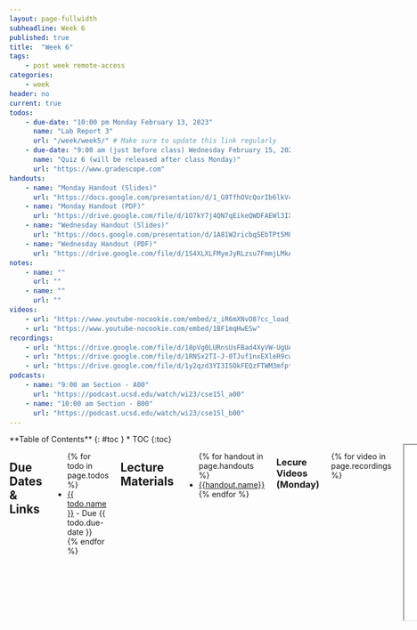 ```yaml
---
layout: page-fullwidth
subheadline: Week 6
published: true
title:  "Week 6"
tags:
    - post week remote-access
categories:
    - week
header: no
current: true
todos:
    - due-date: "10:00 pm Monday February 13, 2023"
      name: "Lab Report 3"
      url: "/week/week5/" # Make sure to update this link regularly
    - due-date: "9:00 am (just before class) Wednesday February 15, 2023"
      name: "Quiz 6 (will be released after class Monday)"
      url: "https://www.gradescope.com"
handouts:
    - name: "Monday Handout (Slides)"
      url: "https://docs.google.com/presentation/d/1_G9TfhOVcQorIb6lkV4YKzMrX7Ksj-7qaE00QyQI8HY/edit?usp=sharing"
    - name: "Monday Handout (PDF)"
      url: "https://drive.google.com/file/d/1O7kY7j4QN7qEikeQWDFAEWl3IXwL-Y5B/view?usp=sharing"
    - name: "Wednesday Handout (Slides)"
      url: "https://docs.google.com/presentation/d/1A81W2ricbqSEbTPt5M8JLxOnV42mTvm74mFeJB5wqoU/edit?usp=sharing"
    - name: "Wednesday Handout (PDF)"
      url: "https://drive.google.com/file/d/1S4XLXLFMyeJyRLzsu7FmmjLMkA7SeeqO/view?usp=sharing"
notes:
    - name: ""
      url: ""
    - name: ""
      url: ""
videos:
    - url: "https://www.youtube-nocookie.com/embed/z_iR6mXNvO8?cc_load_policy=1"
    - url: "https://www.youtube-nocookie.com/embed/1BF1mqHwESw"
recordings:
    - url: "https://drive.google.com/file/d/18pVg0LURnsUsFBad4XyVW-UgUAd2ozUc/preview"
    - url: "https://drive.google.com/file/d/1RNSx2TI-J-0TJuf1nxEXleR9cwA3t3EF/preview"
    - url: "https://drive.google.com/file/d/1y2qzd3YI3ISOkFEQzFTWM3mfpt1dVo1q/preview"
podcasts:
    - name: "9:00 am Section - A00"
      url: "https://podcast.ucsd.edu/watch/wi23/cse15l_a00"
    - name: "10:00 am Section - B00"
      url: "https://podcast.ucsd.edu/watch/wi23/cse15l_b00"
---
```


<div class="row">
<div class="medium-4 medium-push-8 columns" markdown="1">
<div class="panel radius fixed-toc"  data-options="sticky_on:large" markdown="1">
**Table of Contents**
{: #toc }
*  TOC
{:toc}
</div>
</div><!-- /.medium-4.columns -->

<div class="medium-8 medium-pull-4 columns" markdown="1">

## Due Dates & Links

<ul>
{% for todo in page.todos %}
<li><a href="{{ todo.url }}">{{ todo.name }}</a> - Due {{ todo.due-date }}</li>
{% endfor %}
</ul>

## Lecture Materials
<ul>
{% for handout in page.handouts %}
<li><a href="{{handout.url}}">{{handout.name}}</a></li>
{% endfor %}
</ul>

### Lecure Videos (Monday)

{% for video in page.recordings %}
<iframe src="{{video.url}}" width="560" height="315" allow="autoplay; accelerometer; autoplay; clipboard-write; encrypted-media; gyroscope; picture-in-picture; web-share" allowfullscreen></iframe>
{% endfor %}

### Video Shorts

{% for video in page.videos %}
<iframe width="560" height="315" src="{{video.url}}" title="YouTube video player" frameborder="0" allow="accelerometer; autoplay; clipboard-write; encrypted-media; gyroscope; picture-in-picture; web-share" allowfullscreen></iframe>
{% endfor %}

<!-- ### In-class notes
{% for note in page.notes %}
<a href="{{ note.url }}">{{ note.name }}</a>
<iframe src="{{ note.url }}/preview" width="640" height="480" allow="autoplay"></iframe>
{% endfor %} -->

### Links to Podcast
**Note:** Links will require you to log in as a UCSD student
<ul>
{% for link in page.podcasts %} 
<li><a href="{{link.url}}">{{link.name}}</a></li>
{% endfor %}
</ul>

## Lab Tasks

---
**Lecture Materials and Lab Tasks coming soon!**   


## Lab Tasks
    
Discuss with your group:
    
![Image](../../images/three_rooms_question.png)
    
Write down your answers (and why you chose them!) in your group's shared doc.

In this week's lab you will write an automatic “grader” for some of the
methods we worked on in week 3.

In particular, you'll write a script and a test file that gives a score to the
functionality of a student-submitted `ListExamples` file and class (see
[ListExamples.java](https://github.com/ucsd-cse15l-w23/lab3/blob/main/ListExamples.java)).
The specific format is that you'll write a `bash` script that takes the URL of
a Github repository and prints out a grade:

```
$ bash grade.sh https://github.com/some-username/some-repo-name
... messages about points ...
```

This will work with a test file that _you_ write in order to grade students'
work. You can use this repository to get started with your grader
implementation; you should **make a fork**:

[https://github.com/ucsd-cse15l-w23/list-examples-grader](https://github.com/ucsd-cse15l-w23/list-examples-grader)


### Your Grading Script

Do the work below in pairs—as a pair, you should produce **one**
implementation—push it to one member's fork of the starter Github repository
and include the link to that repository in your notes.


When your script gets a student submission it should produce either:

- A grade message that says something about a score (maybe pass/fail, or maybe
  a proportion of tests passed – your choice) if the tests run.
- A useful feedback message that says what went wrong if for any reason the
  tests couldn't be run (compile error, wrong file submitted, etc.)

A general workflow for your script could be:

1. Clone the repository of the student submission to a well-known directory
name (provided in starter code)
2. Check that the student code has the correct file submitted. If they didn't,
detect and give helpful feedback about it.
  - Useful tools here are `if` and `-e`/`-f`. You can use the `exit` command to
    quit a bash script early.
3. Somehow get the student code and your test `.java` file into the same
directory
  - Useful tools here might be `cp` and maybe `mkdir`
4. Compile your tests and the student's code from the appropriate directory
with the appropriate classpath commands. If the compilation fails, detect and
give helpful feedback about it.
  - Aside from the necessary `javac`, useful tools here are output redirection
    and error codes (`$?`) along with `if`
  - This might be a time where you need to turn _off_ `set -e`. Why?
5. Run the tests and report the grade based on the JUnit output.
  - Again output redirection will be useful, and also tools like `grep` could
    be helpful here

**Write down in notes** screenshots of what your grader does on each of the
sample student cases below.

### “Student” Submissions

Assume the assignment spec was to submit:

- A repository with a file called `ListExamples.java`
- In that file, a class called `ListExamples`
- In that class, two methods:
  - `static List<String> filter(List<String> s, StringChecker sc)`
  - `static List<String> merge(List<String> list1, List<String> list2)`
- These methods should have the implementations suggested in [lab 3](/week/week3/)

You should use the following repositories to test your grader:

- [https://github.com/ucsd-cse15l-f22/list-methods-lab3](https://github.com/ucsd-cse15l-f22/list-methods-lab3),
  which has the same code as the starter from lab 3
- [https://github.com/ucsd-cse15l-f22/list-methods-corrected](https://github.com/ucsd-cse15l-f22/list-methods-corrected),
  which has the methods corrected (I would expect this to get full or
  near-to-full credit)
- [https://github.com/ucsd-cse15l-f22/list-methods-compile-error](https://github.com/ucsd-cse15l-f22/list-methods-compile-error),
  which has a syntax error of a missing semicolon. Note that your job is _not_
  to fix this, but to decide what to do in your grader with such a submission!
- [https://github.com/ucsd-cse15l-f22/list-methods-signature](https://github.com/ucsd-cse15l-f22/list-methods-signature),
  which has the types for the arguments of `filter` in the wrong order, so it
  doesn't match the expected behavior.
- [https://github.com/ucsd-cse15l-f22/list-methods-filename](https://github.com/ucsd-cse15l-f22/list-methods-filename),
  which has a great implementation saved in a file with the wrong name.
- [https://github.com/ucsd-cse15l-f22/list-methods-nested](https://github.com/ucsd-cse15l-f22/list-methods-nested),
  which has a great implementation saved in a nested directory called `pa1`.
- **Challenge**
  [https://github.com/ucsd-cse15l-f22/list-examples-subtle](https://github.com/ucsd-cse15l-f22/list-examples-subtle),
  which has more subtle bugs (hints: see
  [`assertSame`](https://javadoc.io/doc/junit/junit/latest/index.html), which
  compares with `==` rather than `.equals()`, and think hard about duplicates
  for `merge`)

### Other Student Submissions

After you're satisfied with the behavior on all of those submissions, write
your own. Try to come up with at least two examples:

- One that is wrong but is likely to get full scores
- One that is mostly correct but crashes the grader and doesn't give a nice
  error back (and is likely to cause a Piazza/EdStem post saying “the grader
  is broken!”)

You should create these as **new, public Github repositories**, so that you can
run them using the same grader script by providing the Github URL.

**Write down in notes**: Run everyone's newly-developed student submissions on
everyone's grader. That means each team should be running commands like

```
bash grade.sh <student-submission-from-some-group>
```

Whose grading script is the most user-friendly across those tests?

### Running it Through a Server

We've also provided our `Server.java` and a server we wrote for you called
`GradeServer.java` in the starter repository.

You can compile them and use

```
java GradeServer 4000
```

to run the server.

Look at the code to understand the expected path and parameters in
`GradeServer.java`. Loading a URL at the `/grade` path with one of the repos
above as the query parameter. What happens?

That's quite a bit of the way towards an autograder like Gradescope!

**Write down in notes**: Show a screenshot of the server running your
autograder in a browser.

**Discuss and write down**: What other features are needed to make this work
more like Gradescope's autograder? (Think about running for different students,
storing grades, presenting results, etc)

Congratulations! You've done one kind of the work that your TAs do when setting
up classes 🙂


